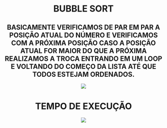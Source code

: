 <html>
<body>
<h1 color="blue" align="center">BUBBLE SORT</h1>
<p>
<h2 align="center">BASICAMENTE VERIFICAMOS DE PAR EM PAR A POSIÇÃO ATUAL DO NÚMERO E VERIFICAMOS COM A PRÓXIMA POSIÇÃO CASO A POSIÇÃO ATUAL FOR MAIOR DO QUE A PRÓXIMA REALIZAMOS A TROCA
ENTRANDO EM UM LOOP E VOLTANDO DO COMEÇO DA LISTA ATÉ QUE TODOS ESTEJAM ORDENADOS.</h2>
</p>
<p align="center">
<img src="https://www.programiz.com/sites/tutorial2program/files/Bubble-sort-0.png">
</p>
<h1 color="blue" align="center">TEMPO DE EXECUÇÃO</h1>
<p align="center">
  <img src="https://miro.medium.com/max/599/1*9xHclC3mesd9G2fFSt76fA.png">
</p>
</body>
</html>
